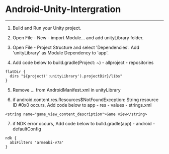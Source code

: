 # Android-Unity-Intergration
- - - - - - - - - - - - - - - 
1. Build and Run your Unity project.

2. Open File - New - import Module... and add unityLibrary folder.

3. Open File - Project Structure and select 'Dependencies'. 
   Add 'unityLibrary' as Module Dependency to 'app'.

4. Add code below to build.gradle(Project: ~) - allproject - repositories
  ```
  flatDir {
    dirs "${project(':unityLibrary').projectDir}/libs"
  }
  ```

5. Remove <intent-filter>...</intent-filter> from AndroidManifest.xml in unityLibrary  

6. if android.content.res.Resources$NotFoundException: String resource ID #0x0 occurs, Add code below to app - res - values - strings.xml
  ```
  <string name="game_view_content_description">Game view</string>
  ```

7. if NDK error occurs, Add code below to bulld.gradle(app) - android - defaultConfig 
  ```
  ndk {
    abiFilters 'armeabi-v7a'
  }
  ```
